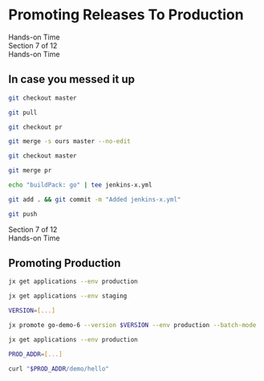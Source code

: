 <!-- .slide: class="center dark" -->
<!-- .slide: data-background="img/hands-on.jpg" -->
# Promoting Releases To Production

<div class="label">Hands-on Time</div>


<!-- .slide: class="dark" -->
<div class="eyebrow">Section 7 of 12</div>
<div class="label">Hands-on Time</div>

## In case you messed it up

```bash
git checkout master

git pull

git checkout pr

git merge -s ours master --no-edit

git checkout master

git merge pr

echo "buildPack: go" | tee jenkins-x.yml

git add . && git commit -m "Added jenkins-x.yml"

git push
```


<!-- .slide: class="dark" -->
<div class="eyebrow">Section 7 of 12</div>
<div class="label">Hands-on Time</div>

## Promoting Production

```bash
jx get applications --env production

jx get applications --env staging

VERSION=[...]

jx promote go-demo-6 --version $VERSION --env production --batch-mode

jx get applications --env production

PROD_ADDR=[...]

curl "$PROD_ADDR/demo/hello"
```
